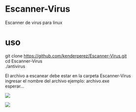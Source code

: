 # Escanner-Virus
Escanner de virus para linux
# uso<br>
git clone https://github.com/kenderperez/Escanner-Virus.git<br>
cd Escanner-Virus<br>
./antivirus<br>

El archivo a escanear debe estar en la carpeta Escanner-Virus<br>
ingresar el nombre del archivo ejemplo: archivo.exe<br>
esperar...<br>


<img  src='https://i.imgur.com/1QbSspn.png'></img><br>

<img src='https://i.imgur.com/TXovssc.png'></img><br>

